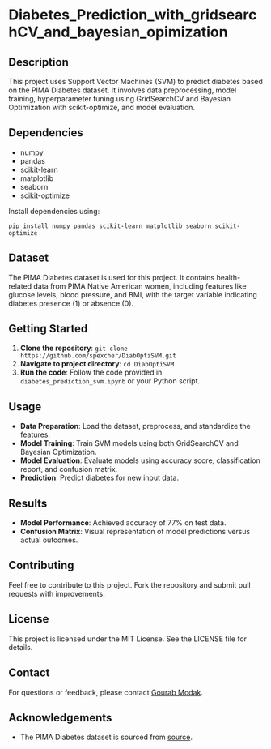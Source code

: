 # Diabetes_Prediction_with_gridsearchCV_and_bayesian_opimization
## Description
This project uses Support Vector Machines (SVM) to predict diabetes based on the PIMA Diabetes dataset. It involves data preprocessing, model training, hyperparameter tuning using GridSearchCV and Bayesian Optimization with scikit-optimize, and model evaluation.

## Dependencies
- numpy
- pandas
- scikit-learn
- matplotlib
- seaborn
- scikit-optimize

Install dependencies using:
```
pip install numpy pandas scikit-learn matplotlib seaborn scikit-optimize
```


## Dataset
The PIMA Diabetes dataset is used for this project. It contains health-related data from PIMA Native American women, including features like glucose levels, blood pressure, and BMI, with the target variable indicating diabetes presence (1) or absence (0).

## Getting Started
1. **Clone the repository**: `git clone https://github.com/spexcher/DiabOptiSVM.git`
2. **Navigate to project directory**: `cd DiabOptiSVM`
3. **Run the code**: Follow the code provided in `diabetes_prediction_svm.ipynb` or your Python script.

## Usage
- **Data Preparation**: Load the dataset, preprocess, and standardize the features.
- **Model Training**: Train SVM models using both GridSearchCV and Bayesian Optimization.
- **Model Evaluation**: Evaluate models using accuracy score, classification report, and confusion matrix.
- **Prediction**: Predict diabetes for new input data.

## Results
- **Model Performance**: Achieved accuracy of 77% on test data.
- **Confusion Matrix**: Visual representation of model predictions versus actual outcomes.

## Contributing
Feel free to contribute to this project. Fork the repository and submit pull requests with improvements.

## License
This project is licensed under the MIT License. See the LICENSE file for details.

## Contact
For questions or feedback, please contact [Gourab Modak](mailto:spexcher@gmail.com).

## Acknowledgements
- The PIMA Diabetes dataset is sourced from [source]((https://www.kaggle.com/datasets/uciml/pima-indians-diabetes-database)).
